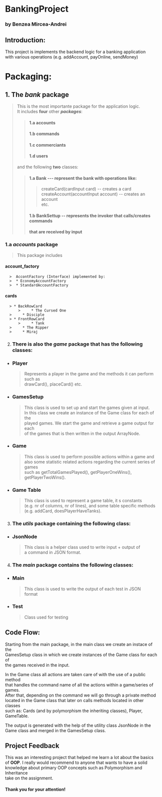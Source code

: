 # BankingProject
### by Benzea Mircea-Andrei


## Introduction:

This project is implements the backend logic for a banking application  
with various operations (e.g. addAccount, payOnline, sendMoney)

# Packaging:
## 1. The _**bank**_ package
>This is the most importante package for the application logic.  
> It includes **four** other _**packages**_:  
>>#### 1.a accounts
>>#### 1.b commands
>>#### 1.c commerciants
>>#### 1.d users
> and the following **two** classes:
>> #### 1.a Bank --- represent the bank with operations like:
>>> createCard(cardInput card) -- creates a card  
>>> createAccount(accountInput account) -- creates an account  
>>> etc.
>> #### 1.b BankSettup -- represents the invoker that calls/creates commands
>> ####                   that are received by input
>> ####   

### 1.a  _**accounts**_ package 
> This package includes 
#### account_factory
      >  AccontFactory (Interface) implemented by:  
      >  * EconomyAccountFactory
      >  * StandardAccountFactory
#### cards
      > * BackRowCard
          >     * The Cursed One
      >     * Disciple
      > * FrontRowCard
          >     * Tank
      >     * The Ripper
      >     * Miraj

2. ### There is also the _**game**_ package that has the following classes:

* ###  Player
  > Represents a player in the game and the methods it can perform such as  
  drawCard(), placeCard() etc.
* ### GamesSetup
  > This class is used to set up and start the games given at input.  
  In this class we create an instance of the Game class for each of the  
  played games. We start the game and retrieve a game output for each  
  of the games that is then written in the output ArrayNode.
* ### Game
  > This class is used to perform possible actions within a game and  
  also some statistic related actions regarding the current series of games  
  such as getTotalGamesPlayed(), getPlayerOneWins(), getPlayerTwoWins().

* ### Game Table
  > This class is used to represent a game table, it s constants  
  > (e.g. nr of columns, nr of lines), and some table specific methods  
  > (e.g. addCard, doesPlayerHaveTanks).

3. ### The _utils_ package containing the following class:

* ### JsonNode
  >   This class is a helper class used to write input + output of  
  a command in JSON format.

4. ### The _main_ package contains the following classes:

* ### Main
  > This class is used to write the output of each test in JSON  
  > format
* ### Test
  > Class used for testing

## Code Flow:
Starting from the main package, in the main class we create an instace of the  
GamesSetup class in which we create instances of the Game class for each of  
the games received in the input.

In the Game class all actions are taken care of with the use of a public method  
that handles the command name of all the actions within a game/series of games.  
After that, depending on the command we will go through a private method  
located in the Game class that later on calls methods located in other classes  
such as: Cards (and by polymorphism the inheriting classes), Player, GameTable.

The output is generated with the help of the utility class JsonNode in the  
Game class and merged in the GamesSetup class.

## Project Feedback

This was an interesting project that helped me learn a lot about the basics  
of **OOP**. I really would recommend to anyone that wants to have a solid  
knowledge about primary OOP concepts such as Polymorphism and Inheritance  
take on the assignment.
#### Thank you for your attention!
